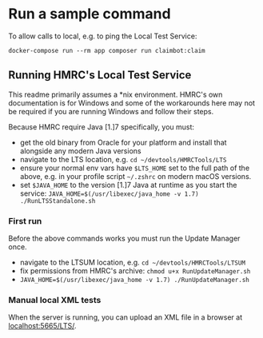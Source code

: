 # Run a sample command

To allow calls to local, e.g. to ping the Local Test Service:

    docker-compose run --rm app composer run claimbot:claim

## Running HMRC's Local Test Service

This readme primarily assumes a *nix environment. HMRC's own documentation is for Windows and some of the workarounds
here may not be required if you are running Windows and follow their steps.

Because HMRC require Java [1.]7 specifically, you must:

* get the old binary from Oracle for your platform and install that alongside any modern Java versions
* navigate to the LTS location, e.g. `cd ~/devtools/HMRCTools/LTS`
* ensure your normal env vars have `$LTS_HOME` set to the full path of the above, e.g. in your profile script `~/.zshrc` on modern macOS versions.
* set `$JAVA_HOME` to the version [1.]7 Java at runtime as you start the service: `JAVA_HOME=$(/usr/libexec/java_home -v 1.7) ./RunLTSStandalone.sh`

### First run

Before the above commands works you must run the Update Manager once.

* navigate to the LTSUM location, e.g. `cd ~/devtools/HMRCTools/LTSUM`
* fix permissions from HMRC's archive: `chmod u+x RunUpdateManager.sh`
* `JAVA_HOME=$(/usr/libexec/java_home -v 1.7) ./RunUpdateManager.sh`

### Manual local XML tests

When the server is running, you can upload an XML file in a browser at [localhost:5665/LTS/](http://localhost:5665/LTS/).
